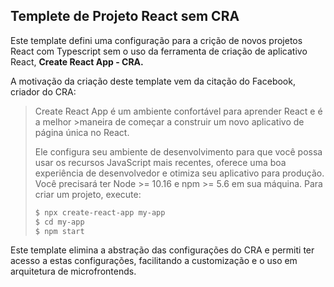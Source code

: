 ## Templete de Projeto React sem CRA

Este template defini uma configuração para a crição de novos projetos React com Typescript sem o uso da ferramenta de criação de aplicativo React, **Create React App - CRA.**

A motivação da criação deste template vem da citação do Facebook, criador do CRA:

>Create React App é um ambiente confortável para aprender React e é a melhor >maneira de começar a construir um novo aplicativo de página única no React.
>
>Ele configura seu ambiente de desenvolvimento para que você possa usar os recursos JavaScript mais recentes, oferece uma boa experiência de desenvolvedor e otimiza seu aplicativo para produção. Você precisará ter Node >= 10.16 e npm >= 5.6 em sua máquina. Para criar um projeto, execute:
>```bash
>$ npx create-react-app my-app
>$ cd my-app
>$ npm start
>```


Este template elimina a abstração das configurações do CRA e permiti ter acesso a estas configurações, facilitando a customização e o uso em arquitetura de microfrontends.

